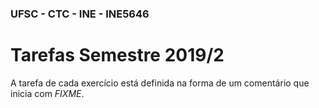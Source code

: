 ### UFSC - CTC - INE - INE5646

# Tarefas Semestre 2019/2

A tarefa de cada exercício está definida na forma de um comentário que inicia com *FIXME*.

